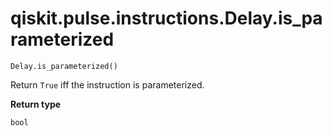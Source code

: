 # qiskit.pulse.instructions.Delay.is\_parameterized

`Delay.is_parameterized()`

Return `True` iff the instruction is parameterized.

**Return type**

`bool`

